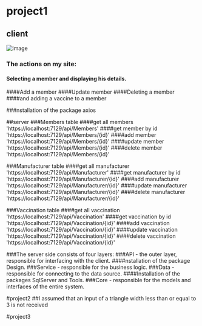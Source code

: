 # project1
## client
![image](https://github.com/estiHaker/HadasimProject/assets/144729995/cf8f76b7-7104-4888-bb1b-6dde9a4bcef3)
### The actions on my site:
#### Selecting a member and displaying his details.
####Add a member
####Update member
####Deleting a member
####and adding a vaccine to a member

###nstallation of the package axios

##server
###Members table
####get all members
'https://localhost:7129/api/Members'
####get member by id
'https://localhost:7129/api/Members/{id}'
####add member
'https://localhost:7129/api/Members/{id}'
####update member
'https://localhost:7129/api/Members/{id}'
####delete member
'https://localhost:7129/api/Members/{id}'

###Manufacturer table
####get all manufacturer
'https://localhost:7129/api/Manufacturer'
####get manufacturer by id
'https://localhost:7129/api/Manufacturer/{id}'
####add manufacturer
'https://localhost:7129/api/Manufacturer/{id}'
####update manufacturer
'https://localhost:7129/api/Manufacturer/{id}'
####delete manufacturer
'https://localhost:7129/api/Manufacturer/{id}'

###Vaccination table
####get all vaccination
'https://localhost:7129/api/Vaccination'
####get vaccination by id
'https://localhost:7129/api/Vaccination/{id}'
####add vaccination
'https://localhost:7129/api/Vaccination/{id}'
####update vaccination
'https://localhost:7129/api/Vaccination/{id}'
####delete vaccination
'https://localhost:7129/api/Vaccination/{id}'

###The server side consists of four layers:
###API - the outer layer, responsible for interfacing with the client.
####nstallation of the package Design.
###Service - responsible for the business logic.
###Data - responsible for connecting to the data source.
####Installation of the packages SqlServer and Tools.
###Core - responsible for the models and interfaces of the entire system.

#project2
##I assumed that an input of a triangle width less than or equal to 3 is not received

#project3
##
